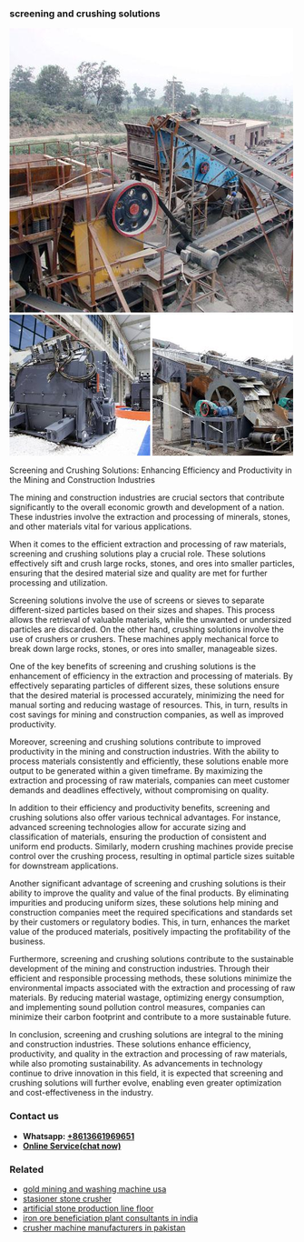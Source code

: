 <h3>screening and crushing solutions</h3><img src='1708408567.jpg' alt=''><p>Screening and Crushing Solutions: Enhancing Efficiency and Productivity in the Mining and Construction Industries</p><p>The mining and construction industries are crucial sectors that contribute significantly to the overall economic growth and development of a nation. These industries involve the extraction and processing of minerals, stones, and other materials vital for various applications.</p><p>When it comes to the efficient extraction and processing of raw materials, screening and crushing solutions play a crucial role. These solutions effectively sift and crush large rocks, stones, and ores into smaller particles, ensuring that the desired material size and quality are met for further processing and utilization.</p><p>Screening solutions involve the use of screens or sieves to separate different-sized particles based on their sizes and shapes. This process allows the retrieval of valuable materials, while the unwanted or undersized particles are discarded. On the other hand, crushing solutions involve the use of crushers or crushers. These machines apply mechanical force to break down large rocks, stones, or ores into smaller, manageable sizes.</p><p>One of the key benefits of screening and crushing solutions is the enhancement of efficiency in the extraction and processing of materials. By effectively separating particles of different sizes, these solutions ensure that the desired material is processed accurately, minimizing the need for manual sorting and reducing wastage of resources. This, in turn, results in cost savings for mining and construction companies, as well as improved productivity.</p><p>Moreover, screening and crushing solutions contribute to improved productivity in the mining and construction industries. With the ability to process materials consistently and efficiently, these solutions enable more output to be generated within a given timeframe. By maximizing the extraction and processing of raw materials, companies can meet customer demands and deadlines effectively, without compromising on quality.</p><p>In addition to their efficiency and productivity benefits, screening and crushing solutions also offer various technical advantages. For instance, advanced screening technologies allow for accurate sizing and classification of materials, ensuring the production of consistent and uniform end products. Similarly, modern crushing machines provide precise control over the crushing process, resulting in optimal particle sizes suitable for downstream applications.</p><p>Another significant advantage of screening and crushing solutions is their ability to improve the quality and value of the final products. By eliminating impurities and producing uniform sizes, these solutions help mining and construction companies meet the required specifications and standards set by their customers or regulatory bodies. This, in turn, enhances the market value of the produced materials, positively impacting the profitability of the business.</p><p>Furthermore, screening and crushing solutions contribute to the sustainable development of the mining and construction industries. Through their efficient and responsible processing methods, these solutions minimize the environmental impacts associated with the extraction and processing of raw materials. By reducing material wastage, optimizing energy consumption, and implementing sound pollution control measures, companies can minimize their carbon footprint and contribute to a more sustainable future.</p><p>In conclusion, screening and crushing solutions are integral to the mining and construction industries. These solutions enhance efficiency, productivity, and quality in the extraction and processing of raw materials, while also promoting sustainability. As advancements in technology continue to drive innovation in this field, it is expected that screening and crushing solutions will further evolve, enabling even greater optimization and cost-effectiveness in the industry.</p><h3>Contact us</h3><ul><li><strong>Whatsapp:&nbsp;<a href="https://wa.me/8613661969651">+8613661969651</a></strong></li><li><a href="https://swt.shibang-china.com/?git&amp;zhl&amp;screening and crushing solutions"><strong>Online Service(chat now)</strong></a></li></ul><h3>Related</h3><ul><li><a href='gold mining and washing machine usa.md'>gold mining and washing machine usa</a></li><li><a href='stasioner stone crusher.md'>stasioner stone crusher</a></li><li><a href='artificial stone production line floor.md'>artificial stone production line floor</a></li><li><a href='iron ore beneficiation plant consultants in india.md'>iron ore beneficiation plant consultants in india</a></li><li><a href='crusher machine manufacturers in pakistan.md'>crusher machine manufacturers in pakistan</a></li></ul>